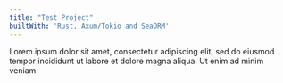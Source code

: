 ```yaml
---
title: "Test Project"
builtWith: 'Rust, Axum/Tokio and SeaORM'
---
```


Lorem ipsum dolor sit amet, consectetur adipiscing elit, sed do eiusmod tempor incididunt ut labore et dolore magna aliqua. Ut enim ad minim veniam

